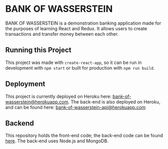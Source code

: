 # BANK OF WASSERSTEIN
BANK OF WASSERSTEIN is a demonstration banking application made for the purposes of learning React and Redux.  It allows users to create transactions and transfer money between each other.

## Running this Project
This project was made with `create-react-app`, so it can be run in development with `npm start` or built for production with `npm run build`.

## Deployment
This project is currently deployed on Heroku here: [bank-of-wasserstein@herokuapp.com](bank-of-wasserstein@herokuapp.com).  The back-end is also deployed on Heroku, and can be found here: [bank-of-wasserstein-api@herokuapp.com](bank-of-wasserstein-api@herokuapp.com)

## Backend
This repository holds the front-end code; the back-end code can be found [here](https://github.com/jwasserstein/bank-of-wasserstein-backend).  The back-end uses Node.js and MongoDB.